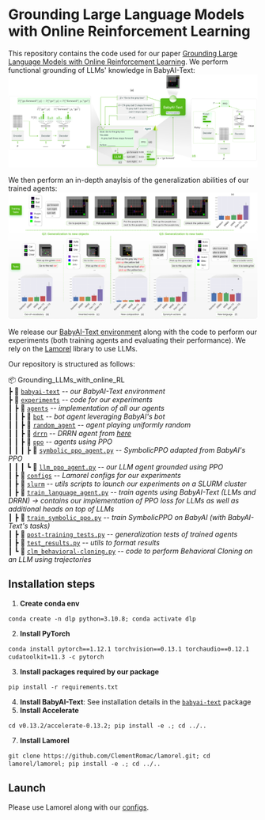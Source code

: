 # Grounding Large Language Models with Online Reinforcement Learning

This repository contains the code used for our paper [Grounding Large Language Models with Online Reinforcement Learning](https://arxiv.org/abs/2302.02662).
We perform functional grounding of LLMs' knowledge in BabyAI-Text: 
![Main schema](docs/images/main_schema.png)

We then perform an in-depth anaylsis of the generalization abilities of our trained agents:
![Generalization schema](docs/images/generalization_tests.png)

We release our [BabyAI-Text environment](babyai-text) along with the code to perform our experiments (both training agents and evaluating their performance).
We rely on the [Lamorel](https://github.com/ClementRomac/lamorel) library to use LLMs.

Our repository is structured as follows:

📦 Grounding_LLMs_with_online_RL  
┣ 📂 [`babyai-text`](babyai-text) -- *our BabyAI-Text environment*       
┣ 📂 [`experiments`](experiments) -- *code for our experiments*    
┃ ┣ 📂 [`agents`](experiments/agents) -- *implementation of all our agents*  
┃ ┃ ┣ 📂 [`bot`](experiments/agents/bot)  -- *bot agent leveraging BabyAI's bot*  
┃ ┃ ┣ 📂 [`random_agent`](experiments/agents/random_agent)  -- *agent playing uniformly random*  
┃ ┃ ┣ 📂 [`drrn`](experiments/agents/drrn)  -- *DRRN agent from [here](https://github.com/microsoft/tdqn)*  
┃ ┃ ┣ 📂 [`ppo`](experiments/agents/ppo)  -- *agents using PPO*  
┃ ┃ ┃ ┣ 📜 [`symbolic_ppo_agent.py`](experiments/agents/ppo/symbolic_ppo_agent.py)  -- *SymbolicPPO adapted from BabyAI's PPO*  
┃ ┃ ┃ ┗ 📜 [`llm_ppo_agent.py`](experiments/agents/ppo/llm_ppo_agent.py)  -- *our LLM agent grounded using PPO*  
┃ ┣ 📂 [`configs`](experiments/configs)  -- *Lamorel configs for our experiments*  
┃ ┣ 📂 [`slurm`](experiments/slurm) -- *utils scripts to launch our experiments on a SLURM cluster*  
┃ ┣ 📜 [`train_language_agent.py`](experiments/train_language_agent.py) -- *train agents using BabyAI-Text (LLMs and DRRN) -> contains our implementation of PPO loss for LLMs as well as additional heads on top of LLMs*  
┃ ┣ 📜 [`train_symbolic_ppo.py`](experiments/train_symbolic_ppo.py) -- *train SymbolicPPO on BabyAI (with BabyAI-Text's tasks)*  
┃ ┣ 📜 [`post-training_tests.py`](experiments/post-training_tests.py) -- *generalization tests of trained agents*  
┃ ┣ 📜 [`test_results.py`](experiments/test_results.py) -- *utils to format results*  
┃ ┗ 📜 [`clm_behavioral-cloning.py`](experiments/clm_behavioral-cloning.py) -- *code to perform Behavioral Cloning on an LLM using trajectories*

## Installation steps
1. **Create conda env**
```
conda create -n dlp python=3.10.8; conda activate dlp
```
2. **Install PyTorch**
```
conda install pytorch==1.12.1 torchvision==0.13.1 torchaudio==0.12.1 cudatoolkit=11.3 -c pytorch
```
3. **Install packages required by our package**
```
pip install -r requirements.txt
```
4. **Install BabyAI-Text**: See installation details in the [`babyai-text`](babyai-text) package
6. **Install Accelerate**
```
cd v0.13.2/accelerate-0.13.2; pip install -e .; cd ../..
```
7. **Install Lamorel**
```
git clone https://github.com/ClementRomac/lamorel.git; cd lamorel/lamorel; pip install -e .; cd ../..
```

## Launch
Please use Lamorel along with our [configs](experiments/configs).